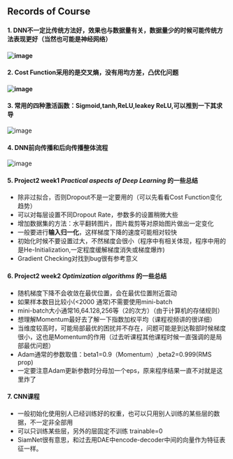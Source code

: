 ## Records of Course
#### 1. DNN不一定比传统方法好，效果也与数据量有关，数据量少的时候可能传统方法表现更好（当然也可能是神经网络）
####  ![image](https://github.com/JudasDie/deeplearning.ai-course/raw/master/images_md/DataScalevsMethod.png)   

#### 2. Cost Function采用的是交叉熵，没有用均方差，凸优化问题
####  ![image](https://github.com/JudasDie/deeplearning.ai-course/raw/master/images_md/CostFunction.png)    

#### 3. 常用的四种激活函数：Sigmoid,tanh,ReLU,leakey ReLU,可以推到一下其求导
![image](https://github.com/JudasDie/deeplearning.ai-course/raw/master/images_md/ActivationFunction.png)   

#### 4. DNN前向传播和后向传播整体流程
![image](https://github.com/JudasDie/deeplearning.ai-course/raw/master/images_md/Propagation.png)   

#### 5. Project2 week1 *Practical aspects of Deep Learning* 的一些总结
- 除非过拟合，否则Dropout不是一定要用的（可以先看看Cost Function变化趋势）
- 可以对每层设置不同Dropout Rate，参数多的设置稍微大些 
- 增加数据集的方法：水平翻转图片，图片裁剪等对原始图片做出一定变化  
- 一般要进行**输入归一化**，这样梯度下降的速度可能相对较快  
- 初始化时候不要设置过大，不然梯度会很小（程序中有相关体现，程序中用的是He-Initialization,一定程度缓解梯度消失或梯度爆炸)  
- Gradient Checking对找到bug很有参考意义 

#### 6. Project2 week2 *Optimization algorithms* 的一些总结
- 随机梯度下降不会收敛在最优位置，会在最优位置附近震动
- 如果样本数目比较小(<2000 通常)不需要使用mini-batch
- mini-batch大小通常16,64.128,256等（2的次方）（由于计算机的存储规则）
- 想理解Momentum最好去了解一下指数加权平均（课程视频讲的很详细）
- 当维度较高时，可能局部最优的困扰并不存在，问题可能是到达鞍部时候梯度很小，这也是Momentum的作用（过去听课程其他课程时候一直强调的是局部最优问题）
- Adam通常的参数取值：beta1=0.9（Momentum）,beta2=0.999(RMS prop) 
- 一定要注意Adam更新参数时分母加一个eps，原来程序结果一直不对就是这里炸了

#### 7. CNN课程
- 一般初始化使用别人已经训练好的权重，也可以只用别人训练的某些层的数据，不一定非全部用  
- 可以只训练某些层，另外的层固定不训练 trainable=0  
- SiamNet很有意思，和过去用DAE中encode-decoder中间的向量作为特征表征一样。
